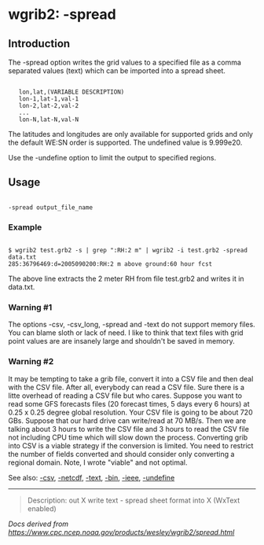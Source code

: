 # wgrib2: -spread

## Introduction

The -spread option writes the grid values to a specified
file as a comma separated values (text) which can be imported into a spread sheet.

```

   lon,lat,(VARIABLE DESCRIPTION)
   lon-1,lat-1,val-1
   lon-2,lat-2,val-2
   ...
   lon-N,lat-N,val-N

```

The latitudes and longitudes are only available for supported grids
and only the default WE:SN order is supported. The undefined value is 9.999e20.

Use the -undefine option to limit the output to
specified regions.

## Usage

```

-spread output_file_name

```

### Example

```

$ wgrib2 test.grb2 -s | grep ":RH:2 m" | wgrib2 -i test.grb2 -spread data.txt
285:36796469:d=2005090200:RH:2 m above ground:60 hour fcst

```

The above line extracts the 2 meter RH from file test.grb2 and writes it in data.txt.

### Warning #1

The options -csv,
-csv_long,
-spread and
-text do not support memory files.
You can blame sloth or lack of need. I like to think that
text files with grid point values are are insanely large
and shouldn't be saved in memory.

### Warning #2

It may be tempting to take a grib file, convert it into a CSV file
and then deal with the CSV file. After all, everybody can read
a CSV file. Sure there is a litte overhead of reading a CSV file
but who cares. Suppose you want to read some GFS forecasts files
(20 forecast times, 5 days every 6 hours) at 0.25 x 0.25 degree global resolution.
Your CSV file is going to be about 720 GBs. Suppose that our hard
drive can write/read at 70 MB/s. Then we are talking about 3 hours to
write the CSV file and 3 hours to read the CSV file not including CPU time
which will slow down the process. Converting grib into CSV is a
viable strategy if the conversion is limited. You need to restrict
the number of fields converted and should consider only converting
a regional domain. Note, I wrote "viable" and not optimal.

See also:
[-csv](./csv.md),
[-netcdf](./netcdf.md),
[-text](./text.md),
[-bin](./bin.md),
[-ieee](./ieee.md),
[-undefine](./undefine.md)

---

> Description: out X write text - spread sheet format into X (WxText enabled)

_Docs derived from <https://www.cpc.ncep.noaa.gov/products/wesley/wgrib2/spread.html>_
